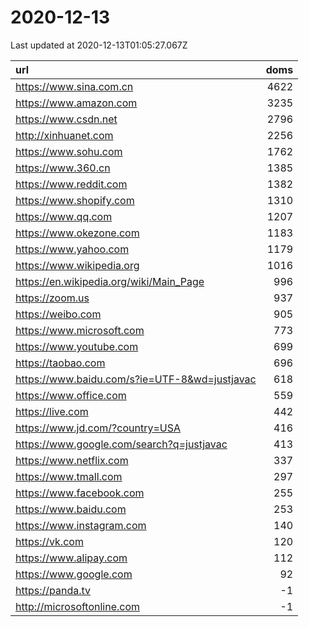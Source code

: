 # 2020-12-13

<!-- BEGIN -->
Last updated at 2020-12-13T01:05:27.067Z

url | doms
:- | -:
https://www.sina.com.cn | 4622
https://www.amazon.com | 3235
https://www.csdn.net | 2796
http://xinhuanet.com | 2256
https://www.sohu.com | 1762
https://www.360.cn | 1385
https://www.reddit.com | 1382
https://www.shopify.com | 1310
https://www.qq.com | 1207
https://www.okezone.com | 1183
https://www.yahoo.com | 1179
https://www.wikipedia.org | 1016
https://en.wikipedia.org/wiki/Main_Page | 996
https://zoom.us | 937
https://weibo.com | 905
https://www.microsoft.com | 773
https://www.youtube.com | 699
https://taobao.com | 696
https://www.baidu.com/s?ie=UTF-8&wd=justjavac | 618
https://www.office.com | 559
https://live.com | 442
https://www.jd.com/?country=USA | 416
https://www.google.com/search?q=justjavac | 413
https://www.netflix.com | 337
https://www.tmall.com | 297
https://www.facebook.com | 255
https://www.baidu.com | 253
https://www.instagram.com | 140
https://vk.com | 120
https://www.alipay.com | 112
https://www.google.com | 92
https://panda.tv | -1
http://microsoftonline.com | -1
<!-- END -->
